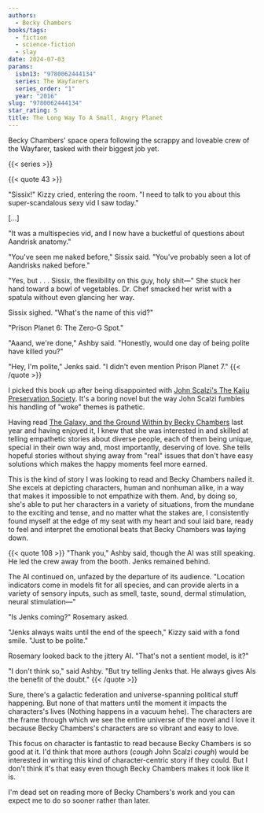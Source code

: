 ```yaml
---
authors:
  - Becky Chambers
books/tags:
  - fiction
  - science-fiction
  - slay
date: 2024-07-03
params:
  isbn13: "9780062444134"
  series: The Wayfarers
  series_order: "1"
  year: "2016"
slug: "9780062444134"
star_rating: 5
title: The Long Way To A Small, Angry Planet
---
```


Becky Chambers' space opera following the scrappy and loveable crew of the Wayfarer, tasked with their biggest job yet.

<!--more-->

{{< series >}}

{{< quote 43 >}}

"Sissix!" Kizzy cried, entering the room. "I need to talk to you about this super-scandalous sexy vid I saw today."

[...]

"It was a multispecies vid, and I now have a bucketful of questions about Aandrisk anatomy."

"You've seen me naked before," Sissix said. "You've probably seen a lot of Aandrisks naked before."

"Yes, but . . . Sissix, the flexibility on this guy, holy shit—" She stuck her hand toward a bowl of vegetables. Dr. Chef smacked her wrist with a spatula without even glancing her way.

Sissix sighed. "What's the name of this vid?"

"Prison Planet 6: The Zero-G Spot."

"Aaand, we're done," Ashby said. "Honestly, would one day of being polite have killed you?"

"Hey, I'm polite," Jenks said. "I didn't even mention Prison Planet 7."
{{< /quote >}}

I picked this book up after being disappointed with [John Scalzi's The Kaiju Preservation Society](/books/9780765389121/). It's a boring novel but the way John Scalzi fumbles his handling of "woke" themes is pathetic.

Having read [The Galaxy, and the Ground Within by Becky Chambers](/books/9781473647688/) last year and having enjoyed it, I knew that she was interested in and skilled at telling empathetic stories about diverse people, each of them being unique, special in their own way and, most importantly, deserving of love. She tells hopeful stories without shying away from "real" issues that don't have easy solutions which makes the happy moments feel more earned.

This is the kind of story I was looking to read and Becky Chambers nailed it. She excels at depicting characters, human and nonhuman alike, in a way that makes it impossible to not empathize with them. And, by doing so, she's able to put her characters in a variety of situations, from the mundane to the exciting and tense, and no matter what the stakes are, I consistently found myself at the edge of my seat with my heart and soul laid bare, ready to feel and interpret the emotional beats that Becky Chambers was laying down.

{{< quote 108 >}}
"Thank you," Ashby said, though the AI was still speaking. He led the crew away from the booth. Jenks remained behind.

The AI continued on, unfazed by the departure of its audience. "Location indicators come in models fit for all species, and can provide alerts in a variety of sensory inputs, such as smell, taste, sound, dermal stimulation, neural stimulation—"

"Is Jenks coming?" Rosemary asked.

"Jenks always waits until the end of the speech," Kizzy said with a fond smile. "Just to be polite."

Rosemary looked back to the jittery AI. "That's not a sentient model, is it?"

"I don't think so," said Ashby. "But try telling Jenks that. He always gives AIs the benefit of the doubt."
{{< /quote >}}

Sure, there's a galactic federation and universe-spanning political stuff happening. But none of that matters until the moment it impacts the characters's lives (Nothing happens in a vacuum hehe). The characters are the frame through which we see the entire universe of the novel and I love it because Becky Chambers's characters are so vibrant and easy to love.

This focus on character is fantastic to read because Becky Chambers is so good at it. I'd think that more authors (*cough* John Scalzi *cough*) would be interested in writing this kind of character-centric story if they could. But I don't think it's that easy even though Becky Chambers makes it look like it is.

I'm dead set on reading more of Becky Chambers's work and you can expect me to do so sooner rather than later.
